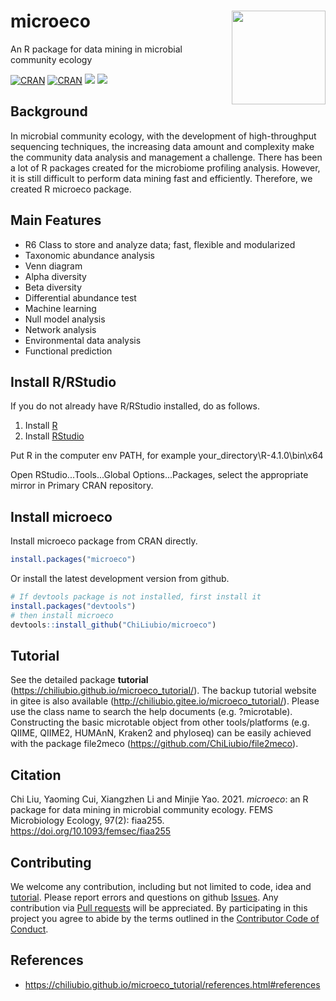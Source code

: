 # microeco <a href="https://chiliubio.github.io/microeco_tutorial/"><img src="https://user-images.githubusercontent.com/20815519/128353984-942c7dad-ccc6-4e5b-8672-8325d3d576f8.png" width=150 align="right" ></a>

An R package for data mining in microbial community ecology

[![CRAN](https://www.r-pkg.org/badges/version/microeco)](https://cran.r-project.org/web/packages/microeco/index.html)
[![CRAN](https://cranlogs.r-pkg.org/badges/grand-total/microeco)](https://cran.r-project.org/web/packages/microeco/index.html)
![](https://img.shields.io/badge/Release-0.7.0-orange.svg) ![](https://img.shields.io/badge/Test-0.7.2-red.svg)

## Background
In microbial community ecology, with the development of high-throughput sequencing techniques,
the increasing data amount and complexity make the community data analysis and management a challenge.
There has been a lot of R packages created for the microbiome profiling analysis.
However, it is still difficult to perform data mining fast and efficiently.
Therefore, we created R microeco package.

## Main Features
  + R6 Class to store and analyze data; fast, flexible and modularized
  + Taxonomic abundance analysis
  + Venn diagram
  + Alpha diversity
  + Beta diversity
  + Differential abundance test
  + Machine learning
  + Null model analysis
  + Network analysis
  + Environmental data analysis
  + Functional prediction


## Install R/RStudio
If you do not already have R/RStudio installed, do as follows.

1. Install [R](https://www.r-project.org/)
2. Install [RStudio](https://rstudio.com/)

Put R in the computer env PATH, for example your_directory\R-4.1.0\bin\x64 

Open RStudio...Tools...Global Options...Packages, select the appropriate mirror in Primary CRAN repository.

## Install microeco

Install microeco package from CRAN directly.

```r
install.packages("microeco")
```

Or install the latest development version from github.

```r
# If devtools package is not installed, first install it
install.packages("devtools")
# then install microeco
devtools::install_github("ChiLiubio/microeco")
```


## Tutorial
See the detailed package **tutorial** (https://chiliubio.github.io/microeco_tutorial/).
The backup tutorial website in gitee is also available (http://chiliubio.gitee.io/microeco_tutorial/).
Please use the class name to search the help documents (e.g. ?microtable).
Constructing the basic microtable object from other tools/platforms (e.g. QIIME, QIIME2, HUMAnN, Kraken2 and phyloseq) 
can be easily achieved with the package file2meco (https://github.com/ChiLiubio/file2meco).


## Citation
Chi Liu, Yaoming Cui, Xiangzhen Li and Minjie Yao. 2021. _microeco_: an R package for data mining in microbial community ecology.
FEMS Microbiology Ecology, 97(2): fiaa255. https://doi.org/10.1093/femsec/fiaa255


## Contributing

We welcome any contribution, including but not limited to code, idea and [tutorial](https://chiliubio.github.io/microeco_tutorial/).
Please report errors and questions on github [Issues](https://github.com/ChiLiubio/microeco/issues).
Any contribution via [Pull requests](https://github.com/ChiLiubio/microeco/pulls) will be appreciated.
By participating in this project you agree to abide by the terms outlined in the [Contributor Code of Conduct](CODE_OF_CONDUCT.md).


## References
  - https://chiliubio.github.io/microeco_tutorial/references.html#references

